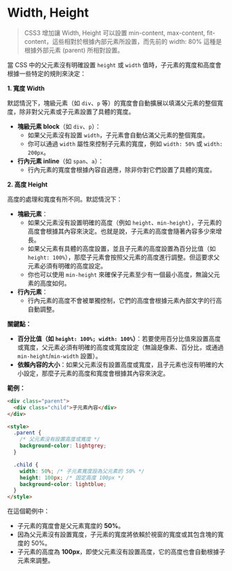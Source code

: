 # Width, Height

> CSS3 增加讓 Width, Height 可以設置 min-content, max-content, fit-content，這些相對於根據內部元素所設置，而先前的 width: 80% 這種是根據外部元素 (parent) 所相對設置。

當 CSS 中的父元素沒有明確設置 `height` 或 `width` 值時，子元素的寬度和高度會根據一些特定的規則來決定：

**1. 寬度 Width**

默認情況下，塊級元素（如 `div`、`p` 等）的寬度會自動擴展以填滿父元素的整個寬度，除非對父元素或子元素設置了具體的寬度。

* **塊級元素 block**（如 `div`、`p`）：
  * 如果父元素沒有設置 `width`，子元素會自動佔滿父元素的整個寬度。
  * 你可以通過 `width` 屬性來控制子元素的寬度，例如 `width: 50%` 或 `width: 200px`。
* **行內元素 inline**（如 `span`、`a`）：
  * 行內元素的寬度會根據內容自適應，除非你對它們設置了具體的寬度。

**2. 高度 Height**

高度的處理和寬度有所不同。默認情況下：

* **塊級元素**：
  * 如果父元素沒有設置明確的高度（例如 `height`、`min-height`），子元素的高度會根據其內容來決定。也就是說，子元素的高度會隨著內容多少來增長。
  * 如果父元素有具體的高度設置，並且子元素的高度設置為百分比值（如 `height: 100%`），那麼子元素會按照父元素的高度進行調整。但這要求父元素必須有明確的高度設定。
  * 你也可以使用 `min-height` 來確保子元素至少有一個最小高度，無論父元素的高度如何。
* **行內元素**：
  * 行內元素的高度不會被單獨控制，它們的高度會根據元素內部文字的行高自動調整。

**關鍵點：**

* **百分比值（如 `height: 100%; width: 100%`）**：若要使用百分比值來設置高度或寬度，父元素必須有明確的高度或寬度設定（無論是像素、百分比，或通過 `min-height`/`min-width` 設置）。
* **依賴內容的大小**：如果父元素沒有設置高度或寬度，且子元素也沒有明確的大小設定，那麼子元素的高度和寬度會根據其內容來決定。

**範例：**

```html
<div class="parent">
  <div class="child">子元素內容</div>
</div>

<style>
  .parent {
    /* 父元素沒有設置高度或寬度 */
    background-color: lightgrey;
  }

  .child {
    width: 50%; /* 子元素寬度設為父元素的 50% */
    height: 100px; /* 固定高度 100px */
    background-color: lightblue;
  }
</style>
```

在這個範例中：

* 子元素的寬度會是父元素寬度的 **50%**。
* 因為父元素沒有設置寬度，子元素的寬度將依賴於視窗的寬度或其包含塊的寬度的 50%。
* 子元素的高度為 **100px**，即使父元素沒有設置高度，它的高度也會自動根據子元素來調整。
